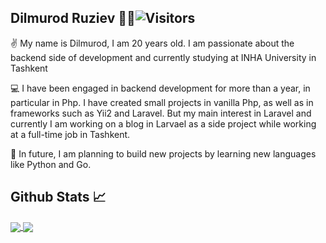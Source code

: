 ## Dilmurod Ruziev 👨‍💻![Visitors](https://gpvc.arturio.dev/Dilmurod-Ruziev)  

✌️ My name is Dilmurod, I am 20 years old. I am passionate about the backend side of development and currently studying at INHA University in Tashkent

💻 I have been engaged in backend development for more than a year, in particular in Php. I have created small projects in vanilla Php, as well as in frameworks such as Yii2 and Laravel. But my main interest in Laravel and currently I am working on a blog in Larvael as a side project while working at a full-time job in Tashkent. 

🔮 In future, I am planning to build new projects by learning new languages like Python and Go. 

## Github Stats 📈
<a href="https://github.com/anuraghazra/github-readme-stats">
  <img align="center" src="https://github-readme-stats.vercel.app/api?username=Dilmurod-Ruziev&show_icons=true&theme=tokyonight" />
</a>
<a href="https://github.com/anuraghazra/github-readme-stats">
  <img align="center" src="https://github-readme-stats.vercel.app/api/top-langs/?username=Dilmurod-Ruziev&show_icons=true&theme=tokyonight&layout=compact" />
</a>
